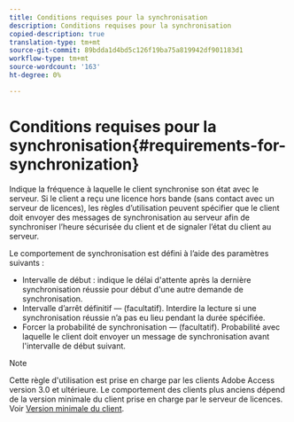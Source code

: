 ```yaml
---
title: Conditions requises pour la synchronisation
description: Conditions requises pour la synchronisation
copied-description: true
translation-type: tm+mt
source-git-commit: 89bdda1d4bd5c126f19ba75a819942df901183d1
workflow-type: tm+mt
source-wordcount: '163'
ht-degree: 0%

---
```



# Conditions requises pour la synchronisation{#requirements-for-synchronization}

Indique la fréquence à laquelle le client synchronise son état avec le serveur. Si le client a reçu une licence hors bande (sans contact avec un serveur de licences), les règles d’utilisation peuvent spécifier que le client doit envoyer des messages de synchronisation au serveur afin de synchroniser l’heure sécurisée du client et de signaler l’état du client au serveur.

Le comportement de synchronisation est défini à l’aide des paramètres suivants :

* Intervalle de début : indique le délai d&#39;attente après la dernière synchronisation réussie pour début d&#39;une autre demande de synchronisation.
* Intervalle d’arrêt définitif — (facultatif). Interdire la lecture si une synchronisation réussie n’a pas eu lieu pendant la durée spécifiée.
* Forcer la probabilité de synchronisation — (facultatif). Probabilité avec laquelle le client doit envoyer un message de synchronisation avant l&#39;intervalle de début suivant.

>[!NOTE]
>
>Cette règle d&#39;utilisation est prise en charge par les clients Adobe Access version 3.0 et ultérieure. Le comportement des clients plus anciens dépend de la version minimale du client prise en charge par le serveur de licences. Voir [Version minimale du client](../../../aaxs-protecting-content/content-implementing-the-license-server/content-handling-license-reqs/content-minimum-client-version.md).

